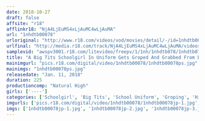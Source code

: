 ```yaml
---
date: 2018-10-27
draft: false
affsite: "r18"
afflinkr18: "NjA4LjEuMS4xLjAuMC4wLjAuMA"
url: "1nhdtb00078"
urloriginal: "http://www.r18.com/videos/vod/movies/detail/-/id=1nhdtb00078"
urlfinal: "http://media.r18.com/track/NjA4LjEuMS4xLjAuMC4wLjAuMA/videos/vod/movies/detail/-/id=1nhdtb00078"
samplevid: "awspv3001.r18.com/litevideo/freepv/1/1nh/1nhdtb078/1nhdtb078_dmb_w.mp4"
title: "A Big Tits Schoolgirl In Uniform Gets Groped And Grabbed From Behind And Wiggles Her Ass On A Crowded Bus By A Titty Grabbing Molester 3"
mainimgurl: "pics.r18.com/digital/video/1nhdtb00078/1nhdtb00078ps.jpg"
mainimgs: "1nhdtb00078ps.jpg"
releasedate: "Jan. 11, 2018"
duration: 225
productioncomp: "Natural High"
girls: ['----']
categories: ['Schoolgirl', 'Big Tits', 'School Uniform', 'Groping', 'Hi-Def', 'Special 7 studios SALE']
imgurls: ['pics.r18.com/digital/video/1nhdtb00078/1nhdtb00078jp-1.jpg', 'pics.r18.com/digital/video/1nhdtb00078/1nhdtb00078jp-2.jpg', 'pics.r18.com/digital/video/1nhdtb00078/1nhdtb00078jp-3.jpg', 'pics.r18.com/digital/video/1nhdtb00078/1nhdtb00078jp-4.jpg', 'pics.r18.com/digital/video/1nhdtb00078/1nhdtb00078jp-5.jpg', 'pics.r18.com/digital/video/1nhdtb00078/1nhdtb00078jp-6.jpg', 'pics.r18.com/digital/video/1nhdtb00078/1nhdtb00078jp-7.jpg', 'pics.r18.com/digital/video/1nhdtb00078/1nhdtb00078jp-8.jpg', 'pics.r18.com/digital/video/1nhdtb00078/1nhdtb00078jp-9.jpg', 'pics.r18.com/digital/video/1nhdtb00078/1nhdtb00078jp-10.jpg', 'pics.r18.com/digital/video/1nhdtb00078/1nhdtb00078jp-11.jpg', 'pics.r18.com/digital/video/1nhdtb00078/1nhdtb00078jp-12.jpg', 'pics.r18.com/digital/video/1nhdtb00078/1nhdtb00078jp-13.jpg', 'pics.r18.com/digital/video/1nhdtb00078/1nhdtb00078jp-14.jpg', 'pics.r18.com/digital/video/1nhdtb00078/1nhdtb00078jp-15.jpg', 'pics.r18.com/digital/video/1nhdtb00078/1nhdtb00078jp-16.jpg', 'pics.r18.com/digital/video/1nhdtb00078/1nhdtb00078jp-17.jpg', 'pics.r18.com/digital/video/1nhdtb00078/1nhdtb00078jp-18.jpg', 'pics.r18.com/digital/video/1nhdtb00078/1nhdtb00078jp-19.jpg', 'pics.r18.com/digital/video/1nhdtb00078/1nhdtb00078jp-20.jpg']
imgs: ['1nhdtb00078jp-1.jpg', '1nhdtb00078jp-2.jpg', '1nhdtb00078jp-3.jpg', '1nhdtb00078jp-4.jpg', '1nhdtb00078jp-5.jpg', '1nhdtb00078jp-6.jpg', '1nhdtb00078jp-7.jpg', '1nhdtb00078jp-8.jpg', '1nhdtb00078jp-9.jpg', '1nhdtb00078jp-10.jpg', '1nhdtb00078jp-11.jpg', '1nhdtb00078jp-12.jpg', '1nhdtb00078jp-13.jpg', '1nhdtb00078jp-14.jpg', '1nhdtb00078jp-15.jpg', '1nhdtb00078jp-16.jpg', '1nhdtb00078jp-17.jpg', '1nhdtb00078jp-18.jpg', '1nhdtb00078jp-19.jpg', '1nhdtb00078jp-20.jpg']
---
```

